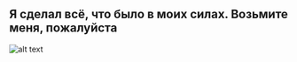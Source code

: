 ## Я сделал всё, что было в моих силах. Возьмите меня, пожалуйста
![alt text](https://images-wixmp-ed30a86b8c4ca887773594c2.wixmp.com/f/ea914385-70d7-476d-aa3b-37d0c449c464/dfp7tvc-3c5017bf-3391-460b-919c-516bd53364b0.jpg/v1/fill/w_1192,h_670,q_70,strp/shrek_2_puss_7_by_giuseppedirosso_dfp7tvc-pre.jpg?token=eyJ0eXAiOiJKV1QiLCJhbGciOiJIUzI1NiJ9.eyJzdWIiOiJ1cm46YXBwOjdlMGQxODg5ODIyNjQzNzNhNWYwZDQxNWVhMGQyNmUwIiwiaXNzIjoidXJuOmFwcDo3ZTBkMTg4OTgyMjY0MzczYTVmMGQ0MTVlYTBkMjZlMCIsIm9iaiI6W1t7ImhlaWdodCI6Ijw9MTA4MCIsInBhdGgiOiJcL2ZcL2VhOTE0Mzg1LTcwZDctNDc2ZC1hYTNiLTM3ZDBjNDQ5YzQ2NFwvZGZwN3R2Yy0zYzUwMTdiZi0zMzkxLTQ2MGItOTE5Yy01MTZiZDUzMzY0YjAuanBnIiwid2lkdGgiOiI8PTE5MjAifV1dLCJhdWQiOlsidXJuOnNlcnZpY2U6aW1hZ2Uub3BlcmF0aW9ucyJdfQ.zeRW-fnX8xfNBY8YMvXSFJiN15uUiL3hr_8s782JfIE)
